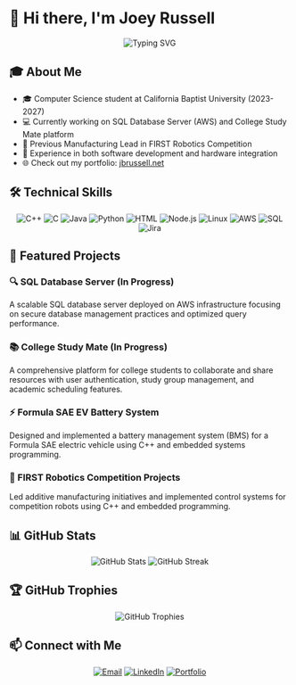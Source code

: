 # 👋 Hi there, I'm Joey Russell

<div align="center">
  <img src="https://readme-typing-svg.herokuapp.com?font=Fira+Code&pause=1000&color=0969DA&center=true&vCenter=true&width=435&lines=Computer+Science+Student;Full-Stack+Developer;Embedded+Systems+Enthusiast;Robotics+Competitor" alt="Typing SVG" />
</div>

## 🎓 About Me
- 🎓 Computer Science student at California Baptist University (2023-2027)
- 💻 Currently working on SQL Database Server (AWS) and College Study Mate platform
- 🤖 Previous Manufacturing Lead in FIRST Robotics Competition
- 🔧 Experience in both software development and hardware integration
- 🌐 Check out my portfolio: [jbrussell.net](https://jbrussell.net)

## 🛠️ Technical Skills

<div align="center">
  <img src="https://img.shields.io/badge/C++-00599C?style=for-the-badge&logo=c%2B%2B&logoColor=white" alt="C++" />
  <img src="https://img.shields.io/badge/C-00599C?style=for-the-badge&logo=c&logoColor=white" alt="C" />
  <img src="https://img.shields.io/badge/Java-ED8B00?style=for-the-badge&logo=openjdk&logoColor=white" alt="Java" />
  <img src="https://img.shields.io/badge/Python-3776AB?style=for-the-badge&logo=python&logoColor=white" alt="Python" />
  <img src="https://img.shields.io/badge/HTML-E34F26?style=for-the-badge&logo=html5&logoColor=white" alt="HTML" />
  <img src="https://img.shields.io/badge/Node.js-339933?style=for-the-badge&logo=nodedotjs&logoColor=white" alt="Node.js" />
  <img src="https://img.shields.io/badge/Linux-FCC624?style=for-the-badge&logo=linux&logoColor=black" alt="Linux" />
  <img src="https://img.shields.io/badge/AWS-232F3E?style=for-the-badge&logo=amazon-aws&logoColor=white" alt="AWS" />
  <img src="https://img.shields.io/badge/SQL-4479A1?style=for-the-badge&logo=mysql&logoColor=white" alt="SQL" />
  <img src="https://img.shields.io/badge/Jira-0052CC?style=for-the-badge&logo=jira&logoColor=white" alt="Jira" />
</div>

## 🚀 Featured Projects

### 🔍 SQL Database Server (In Progress)
A scalable SQL database server deployed on AWS infrastructure focusing on secure database management practices and optimized query performance.

### 📚 College Study Mate (In Progress)
A comprehensive platform for college students to collaborate and share resources with user authentication, study group management, and academic scheduling features.

### ⚡ Formula SAE EV Battery System
Designed and implemented a battery management system (BMS) for a Formula SAE electric vehicle using C++ and embedded systems programming.

### 🤖 FIRST Robotics Competition Projects
Led additive manufacturing initiatives and implemented control systems for competition robots using C++ and embedded programming.

## 📊 GitHub Stats

<div align="center">
  <img src="https://github-readme-stats.vercel.app/api?username=YOURUSERNAME&show_icons=true&theme=github_dark" alt="GitHub Stats" />
  <img src="https://github-readme-streak-stats.herokuapp.com/?user=YOURUSERNAME&theme=github-dark-blue" alt="GitHub Streak" />
</div>

## 🏆 GitHub Trophies
<div align="center">
  <img src="https://github-profile-trophy.vercel.app/?username=YOURUSERNAME&theme=darkhub&no-frame=true&no-bg=false&margin-w=4" alt="GitHub Trophies" />
</div>

## 📫 Connect with Me
<div align="center">
  <a href="mailto:josephbernard.russell@calbaptist.edu"><img src="https://img.shields.io/badge/Email-D14836?style=for-the-badge&logo=gmail&logoColor=white" alt="Email" /></a>
  <a href="https://www.linkedin.com/in/joey-russell-b25759293/"><img src="https://img.shields.io/badge/LinkedIn-0077B5?style=for-the-badge&logo=linkedin&logoColor=white" alt="LinkedIn" /></a>
  <a href="https://jbrussell.net"><img src="https://img.shields.io/badge/Portfolio-000000?style=for-the-badge&logo=About.me&logoColor=white" alt="Portfolio" /></a>
</div>

<!-- Don't forget to replace YOURUSERNAME with your actual GitHub username -->
